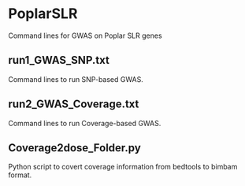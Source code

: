 # PoplarSLR  
 Command lines for GWAS on Poplar SLR genes  
 
## run1_GWAS_SNP.txt  
Command lines to run SNP-based GWAS.  

## run2_GWAS_Coverage.txt  
Command lines to run Coverage-based GWAS.  

## Coverage2dose_Folder.py  
Python script to covert coverage information from bedtools to bimbam format.   
